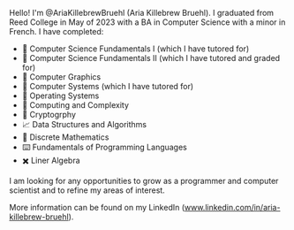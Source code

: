 Hello! I'm @AriaKillebrewBruehl (Aria Killebrew Bruehl). I graduated from Reed College in May of 2023 with a BA in Computer Science with a minor in French. 
I have completed:

 * :muscle: Computer Science Fundamentals I (which I have tutored for)
 * :mechanical_arm: Computer Science Fundamentals II (which I have tutored and graded for)
 * :art: Computer Graphics
 * :floppy_disk: Computer Systems (which I have tutored for)
 * :minidisc: Operating Systems
 * :abacus: Computing and Complexity 
 * :closed_lock_with_key: Cryptogrphy 
 * :chart_with_upwards_trend:	 Data Structures and Algorithms 
 * :game_die: Discrete Mathematics
 * :keyboard: Fundamentals of Programming Languages
 * :heavy_multiplication_x: Liner Algebra

I am looking for any opportunities to grow as a programmer and computer scientist and to refine my areas of interest. 

More information can be found on my LinkedIn (www.linkedin.com/in/aria-killebrew-bruehl). 

